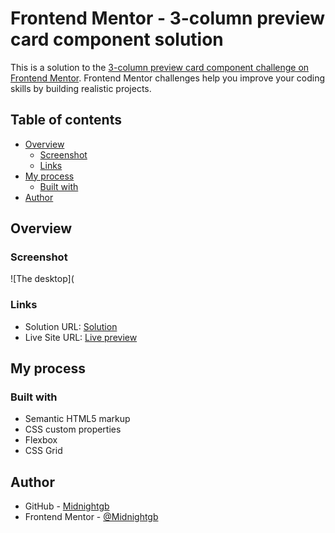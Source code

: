 # Frontend Mentor - 3-column preview card component solution

This is a solution to the [3-column preview card component challenge on Frontend Mentor](https://www.frontendmentor.io/challenges/3column-preview-card-component-pH92eAR2-). Frontend Mentor challenges help you improve your coding skills by building realistic projects.

## Table of contents

- [Overview](#overview)
  - [Screenshot](#screenshot)
  - [Links](#links)
- [My process](#my-process)
  - [Built with](#built-with)
- [Author](#author)


## Overview

### Screenshot

![The desktop](


### Links

- Solution URL: [Solution]()
- Live Site URL: [Live preview]()

## My process

### Built with

- Semantic HTML5 markup
- CSS custom properties
- Flexbox
- CSS Grid

## Author

- GitHub - [Midnightgb](https://github.com/Midnightgb)
- Frontend Mentor - [@Midnightgb](https://www.frontendmentor.io/profile/Midnightgb)
